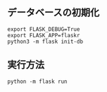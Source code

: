 
## データベースの初期化

```
export FLASK_DEBUG=True
export FLASK_APP=flaskr
python3 -m flask init-db
```

## 実行方法
```
python -m flask run
```
